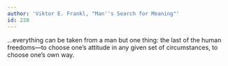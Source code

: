 ```yaml
---
author: 'Viktor E. Frankl, "Man''s Search for Meaning"'
id: 228
---
```


...everything can be taken from a man but one thing: the last of the human freedoms—to choose one’s attitude in any given set of circumstances, to choose one’s own way.
